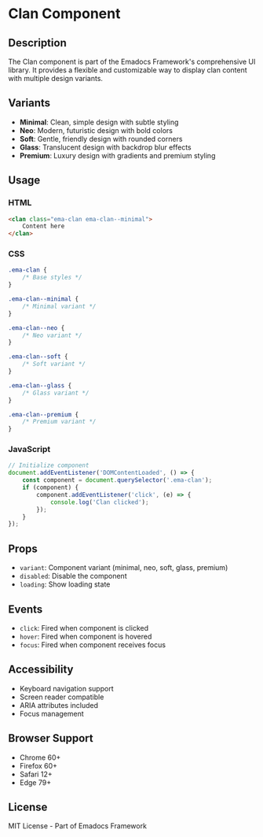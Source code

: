 # Clan Component

## Description
The Clan component is part of the Emadocs Framework's comprehensive UI library. It provides a flexible and customizable way to display clan content with multiple design variants.

## Variants
- **Minimal**: Clean, simple design with subtle styling
- **Neo**: Modern, futuristic design with bold colors
- **Soft**: Gentle, friendly design with rounded corners
- **Glass**: Translucent design with backdrop blur effects
- **Premium**: Luxury design with gradients and premium styling

## Usage

### HTML
```html
<clan class="ema-clan ema-clan--minimal">
    Content here
</clan>
```

### CSS
```css
.ema-clan {
    /* Base styles */
}

.ema-clan--minimal {
    /* Minimal variant */
}

.ema-clan--neo {
    /* Neo variant */
}

.ema-clan--soft {
    /* Soft variant */
}

.ema-clan--glass {
    /* Glass variant */
}

.ema-clan--premium {
    /* Premium variant */
}
```

### JavaScript
```javascript
// Initialize component
document.addEventListener('DOMContentLoaded', () => {
    const component = document.querySelector('.ema-clan');
    if (component) {
        component.addEventListener('click', (e) => {
            console.log('Clan clicked');
        });
    }
});
```

## Props
- `variant`: Component variant (minimal, neo, soft, glass, premium)
- `disabled`: Disable the component
- `loading`: Show loading state

## Events
- `click`: Fired when component is clicked
- `hover`: Fired when component is hovered
- `focus`: Fired when component receives focus

## Accessibility
- Keyboard navigation support
- Screen reader compatible
- ARIA attributes included
- Focus management

## Browser Support
- Chrome 60+
- Firefox 60+
- Safari 12+
- Edge 79+

## License
MIT License - Part of Emadocs Framework
